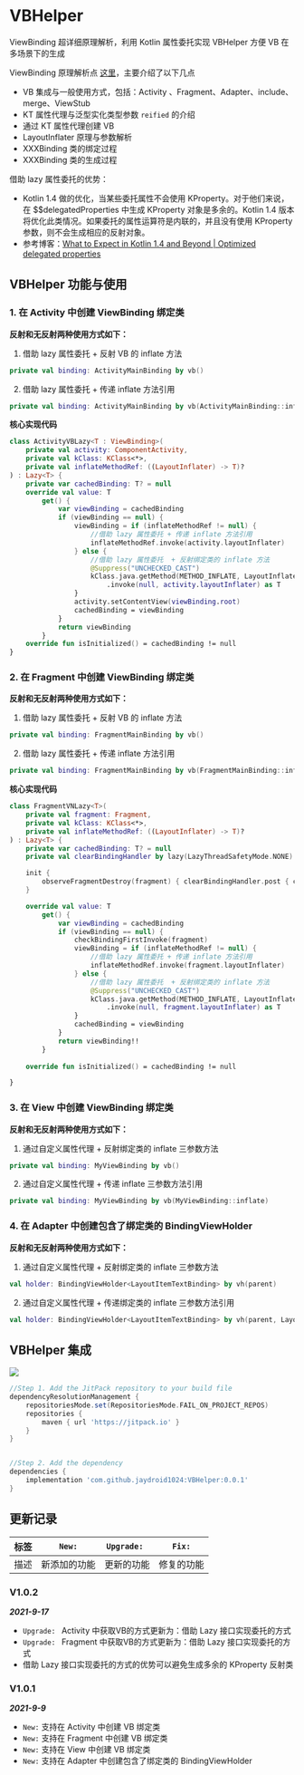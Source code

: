 # VBHelper
ViewBinding 超详细原理解析，利用 Kotlin 属性委托实现 VBHelper 方便 VB 在多场景下的生成

ViewBinding 原理解析点 [这里](/Jetpack_Viewbinding_Doc.md)，主要介绍了以下几点
- VB 集成与一般使用方式，包括：Activity 、Fragment、Adapter、include、merge、ViewStub
- KT 属性代理与泛型实化类型参数 `reified` 的介绍
- 通过 KT 属性代理创建 VB
- LayoutInflater 原理与参数解析
- XXXBinding 类的绑定过程
- XXXBinding 类的生成过程

借助 lazy 属性委托的优势：

* Kotlin 1.4 做的优化，当某些委托属性不会使用 KProperty。对于他们来说，在 $$delegatedProperties 中生成 KProperty 对象是多余的。Kotlin 1.4 版本将优化此类情况。如果委托的属性运算符是内联的，并且没有使用 KProperty 参数，则不会生成相应的反射对象。
* 参考博客：[What to Expect in Kotlin 1.4 and Beyond | Optimized delegated properties](https://blog.jetbrains.com/kotlin/2019/12/what-to-expect-in-kotlin-1-4-and-beyond/)
  

## VBHelper 功能与使用

### 1. 在 Activity 中创建 ViewBinding 绑定类

**反射和无反射两种使用方式如下：**

1. 借助 lazy 属性委托  + 反射 VB 的 inflate 方法

```kotlin
private val binding: ActivityMainBinding by vb()
```

2. 借助 lazy 属性委托  + 传递 inflate 方法引用

```kotlin
private val binding: ActivityMainBinding by vb(ActivityMainBinding::inflate)
```

**核心实现代码**

```kotlin
class ActivityVBLazy<T : ViewBinding>(
    private val activity: ComponentActivity,
    private val kClass: KClass<*>,
    private val inflateMethodRef: ((LayoutInflater) -> T)?
) : Lazy<T> {
    private var cachedBinding: T? = null
    override val value: T
        get() {
            var viewBinding = cachedBinding
            if (viewBinding == null) {
                viewBinding = if (inflateMethodRef != null) {
                    //借助 lazy 属性委托 + 传递 inflate 方法引用
                    inflateMethodRef.invoke(activity.layoutInflater)
                } else {
                    //借助 lazy 属性委托  + 反射绑定类的 inflate 方法
                    @Suppress("UNCHECKED_CAST")
                    kClass.java.getMethod(METHOD_INFLATE, LayoutInflater::class.java)
                        .invoke(null, activity.layoutInflater) as T
                }
                activity.setContentView(viewBinding.root)
                cachedBinding = viewBinding
            }
            return viewBinding
        }
    override fun isInitialized() = cachedBinding != null
}
```

### 2. 在 Fragment 中创建 ViewBinding 绑定类

**反射和无反射两种使用方式如下：**

1. 借助 lazy 属性委托  + 反射 VB 的 inflate 方法

```kotlin
private val binding: FragmentMainBinding by vb()
```

2. 借助 lazy 属性委托  + 传递 inflate 方法引用

```kotlin
private val binding: FragmentMainBinding by vb(FragmentMainBinding::inflate)
```

**核心实现代码**

```kotlin
class FragmentVNLazy<T>(
    private val fragment: Fragment,
    private val kClass: KClass<*>,
    private val inflateMethodRef: ((LayoutInflater) -> T)?
) : Lazy<T> {
    private var cachedBinding: T? = null
    private val clearBindingHandler by lazy(LazyThreadSafetyMode.NONE) { Handler(Looper.getMainLooper()) }

    init {
        observeFragmentDestroy(fragment) { clearBindingHandler.post { cachedBinding = null } }
    }

    override val value: T
        get() {
            var viewBinding = cachedBinding
            if (viewBinding == null) {
                checkBindingFirstInvoke(fragment)
                viewBinding = if (inflateMethodRef != null) {
                    //借助 lazy 属性委托 + 传递 inflate 方法引用
                    inflateMethodRef.invoke(fragment.layoutInflater)
                } else {
                    //借助 lazy 属性委托  + 反射绑定类的 inflate 方法
                    @Suppress("UNCHECKED_CAST")
                    kClass.java.getMethod(METHOD_INFLATE, LayoutInflater::class.java)
                        .invoke(null, fragment.layoutInflater) as T
                }
                cachedBinding = viewBinding
            }
            return viewBinding!!
        }
    
    override fun isInitialized() = cachedBinding != null

}
```

### 3. 在 View 中创建 ViewBinding 绑定类

**反射和无反射两种使用方式如下：**

1. 通过自定义属性代理 + 反射绑定类的 inflate 三参数方法

```kotlin
private val binding: MyViewBinding by vb()
```

2. 通过自定义属性代理 + 传递 inflate 三参数方法引用

```kotlin
private val binding: MyViewBinding by vb(MyViewBinding::inflate)
```

### 4. 在 Adapter 中创建包含了绑定类的 BindingViewHolder

**反射和无反射两种使用方式如下：**

1. 通过自定义属性代理 + 反射绑定类的 inflate 三参数方法

```kotlin
val holder: BindingViewHolder<LayoutItemTextBinding> by vh(parent)
```

2. 通过自定义属性代理 + 传递绑定类的 inflate 三参数方法引用

```kotlin
val holder: BindingViewHolder<LayoutItemTextBinding> by vh(parent, LayoutItemTextBinding::inflate)
```



## VBHelper 集成

[![](https://jitpack.io/v/jaydroid1024/VBHelper.svg)](https://jitpack.io/#jaydroid1024/VBHelper)

```groovy
//Step 1. Add the JitPack repository to your build file
dependencyResolutionManagement {
    repositoriesMode.set(RepositoriesMode.FAIL_ON_PROJECT_REPOS)
    repositories {
        maven { url 'https://jitpack.io' }
    }
}


//Step 2. Add the dependency
dependencies {
    implementation 'com.github.jaydroid1024:VBHelper:0.0.1'
}

```



更新记录
----------


| 标签 |    `New:`    | `Upgrade: ` |   `Fix:`   |
| :--: | :----------: | :---------: | :--------: |
| 描述 | 新添加的功能 | 更新的功能  | 修复的功能 |

### V1.0.2

***2021-9-17***

- `Upgrade: ` Activity 中获取VB的方式更新为：借助 Lazy 接口实现委托的方式
- `Upgrade: ` Fragment 中获取VB的方式更新为：借助 Lazy 接口实现委托的方式
- 借助 Lazy 接口实现委托的方式的优势可以避免生成多余的 KProperty 反射类

### V1.0.1

***2021-9-9***

-  `New:` 支持在 Activity 中创建 VB 绑定类
-  `New:` 支持在 Fragment 中创建  VB 绑定类
-  `New:` 支持在 View 中创建  VB 绑定类
-  `New:` 支持在 Adapter 中创建包含了绑定类的 BindingViewHolder
